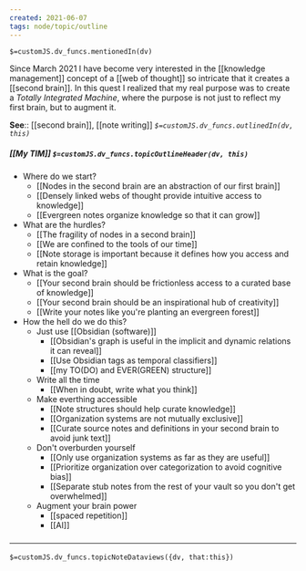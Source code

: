 ```yaml
---
created: 2021-06-07
tags: node/topic/outline
---
```

`$=customJS.dv_funcs.mentionedIn(dv)`


Since March 2021 I have become very interested in the [[knowledge management]] concept of a [[web of thought]] so intricate that it creates a [[second brain]]. In this quest I realized that my real purpose was to create a *Totally Integrated Machine*, where the purpose is not just to reflect my first brain, but to augment it.

**See**:: [[second brain]], [[note writing]]
*`$=customJS.dv_funcs.outlinedIn(dv, this)`*

##### [[My TIM]] `$=customJS.dv_funcs.topicOutlineHeader(dv, this)`
- Where do we start?
	- [[Nodes in the second brain are an abstraction of our first brain]]
	- [[Densely linked webs of thought provide intuitive access to knowledge]]
	- [[Evergreen notes organize knowledge so that it can grow]]
- What are the hurdles?
	- [[The fragility of nodes in a second brain]]
	- [[We are confined to the tools of our time]]
	- [[Note storage is important because it defines how you access and retain knowledge]]
- What is the goal?
	- [[Your second brain should be frictionless access to a curated base of knowledge]]
	- [[Your second brain should be an inspirational hub of creativity]]
	- [[Write your notes like you're planting an evergreen forest]]
- How the hell do we do this?
	-  Just use [[Obsidian (software)]]
		- [[Obsidian's graph is useful in the implicit and dynamic relations it can reveal]]
		- [[Use Obsidian tags as temporal classifiers]]
		- [[my TO(DO) and EVER(GREEN) structure]]
	- Write all the time
		- [[When in doubt, write what you think]]
	- Make everthing accessible
		- [[Note structures should help curate knowledge]]
		- [[Organization systems are not mutually exclusive]]		
		- [[Curate source notes and definitions in your second brain to avoid junk text]]
	- Don't overburden yourself
		- [[Only use organization systems as far as they are useful]]
		- [[Prioritize organization over categorization to avoid cognitive bias]]
		- [[Separate stub notes from the rest of your vault so you don't get overwhelmed]]
	- Augment your brain power
		- [[spaced repetition]]
		- [[AI]]


### <hr class="dataviews"/>
`$=customJS.dv_funcs.topicNoteDataviews({dv, that:this})`